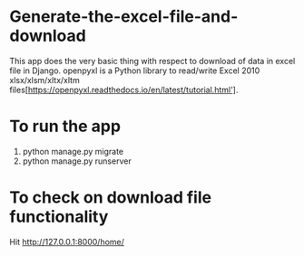 # Generate-the-excel-file-and-download

This app does the very basic thing with respect to download of data in excel file in Django.
 openpyxl is a Python library to read/write Excel 2010 xlsx/xlsm/xltx/xltm files[https://openpyxl.readthedocs.io/en/latest/tutorial.html'].
# To run the app
1. python manage.py migrate
2. python manage.py runserver
# To check on download file functionality 
Hit http://127.0.0.1:8000/home/
